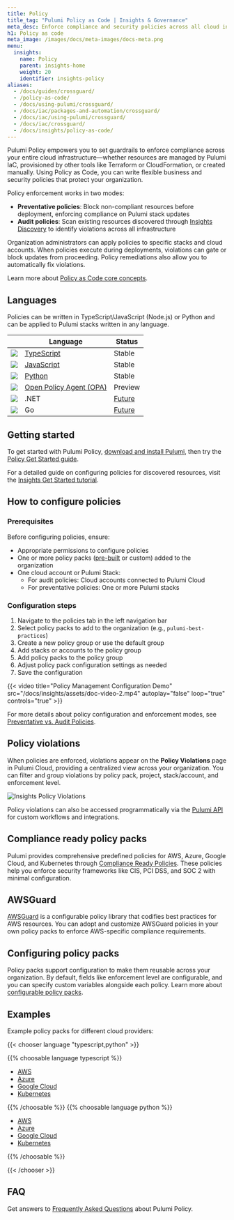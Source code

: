 ```yaml
---
title: Policy
title_tag: "Pulumi Policy as Code | Insights & Governance"
meta_desc: Enforce compliance and security policies across all cloud infrastructure with Pulumi Policy as Code—for both IaC stacks and discovered resources.
h1: Policy as code
meta_image: /images/docs/meta-images/docs-meta.png
menu:
  insights:
    name: Policy
    parent: insights-home
    weight: 20
    identifier: insights-policy
aliases:
  - /docs/guides/crossguard/
  - /policy-as-code/
  - /docs/using-pulumi/crossguard/
  - /docs/iac/packages-and-automation/crossguard/
  - /docs/iac/using-pulumi/crossguard/
  - /docs/iac/crossguard/
  - /docs/insights/policy-as-code/
---
```


Pulumi Policy empowers you to set guardrails to enforce compliance across your entire cloud infrastructure—whether resources are managed by Pulumi IaC, provisioned by other tools like Terraform or CloudFormation, or created manually. Using Policy as Code, you can write flexible business and security policies that protect your organization.

Policy enforcement works in two modes:

- **Preventative policies**: Block non-compliant resources before deployment, enforcing compliance on Pulumi stack updates
- **Audit policies**: Scan existing resources discovered through [Insights Discovery](/docs/insights/discovery/) to identify violations across all infrastructure

Organization administrators can apply policies to specific stacks and cloud accounts. When policies execute during deployments, violations can gate or block updates from proceeding. Policy remediations also allow you to automatically fix violations.

Learn more about [Policy as Code core concepts](/docs/insights/policy/core-concepts/).

## Languages

Policies can be written in TypeScript/JavaScript (Node.js) or Python and can be applied to Pulumi stacks written in any language.

|                                                        | Language                                                                     | Status                                                                                                                                        |
|--------------------------------------------------------|------------------------------------------------------------------------------|-----------------------------------------------------------------------------------------------------------------------------------------------|
| <img src="/logos/tech/logo-ts.png" class="h-10" />     | [TypeScript](/docs/reference/pkg/nodejs/pulumi/policy/)      | Stable                                                                                                                                        |
| <img src="/logos/tech/logo-js.png" class="h-10" />     | [JavaScript](/docs/reference/pkg/nodejs/pulumi/policy/)      | Stable                                                                                                                                        |
| <img src="/logos/tech/logo-python.png" class="h-10" /> | [Python](/docs/reference/pkg/python/pulumi_policy/)          | Stable                                                                                                                                        |
| <img src="/logos/tech/logo-opa.png" class="h-10" />    | [Open Policy Agent (OPA)](/blog/opa-support-for-crossguard) | Preview                                                                                                                                       |
| <img src="/logos/tech/dotnet.png" class="h-10" />      | .NET                                                                         | [Future](https://github.com/pulumi/pulumi-policy/issues/229) |
| <img src="/logos/tech/logo-golang.png" class="h-10" /> | Go                                                                           | [Future](https://github.com/pulumi/pulumi-policy/issues/230) |

## Getting started

To get started with Pulumi Policy, [download and install Pulumi](/docs/install/), then try the [Policy Get Started guide](/docs/insights/policy/get-started/).

For a detailed guide on configuring policies for discovered resources, visit the [Insights Get Started tutorial](/docs/insights/get-started/).

## How to configure policies

### Prerequisites

Before configuring policies, ensure:

- Appropriate permissions to configure policies
- One or more policy packs ([pre-built](/docs/insights/policy/pre-built-packs/) or custom) added to the organization
- One cloud account or Pulumi Stack:
  - For audit policies: Cloud accounts connected to Pulumi Cloud
  - For preventative policies: One or more Pulumi stacks

### Configuration steps

1. Navigate to the policies tab in the left navigation bar
2. Select policy packs to add to the organization (e.g., `pulumi-best-practices`)
3. Create a new policy group or use the default group
4. Add stacks or accounts to the policy group
5. Add policy packs to the policy group
6. Adjust policy pack configuration settings as needed
7. Save the configuration

{{< video title="Policy Management Configuration Demo" src="/docs/insights/assets/doc-video-2.mp4" autoplay="false" loop="true" controls="true" >}}

For more details about policy configuration and enforcement modes, see [Preventative vs. Audit Policies](/docs/insights/policy/preventative-vs-audit-policies/).

## Policy violations

When policies are enforced, violations appear on the **Policy Violations** page in Pulumi Cloud, providing a centralized view across your organization. You can filter and group violations by policy pack, project, stack/account, and enforcement level.

![Insights Policy Violations](/docs/insights/assets/insights-policy-violations.png)

Policy violations can also be accessed programmatically via the [Pulumi API](/docs/pulumi-cloud/cloud-rest-api/#list-policy-violations) for custom workflows and integrations.

## Compliance ready policy packs

Pulumi provides comprehensive predefined policies for AWS, Azure, Google Cloud, and Kubernetes through [Compliance Ready Policies](/docs/insights/policy/compliance-ready-policies/). These policies help you enforce security frameworks like CIS, PCI DSS, and SOC 2 with minimal configuration.

## AWSGuard

[AWSGuard](/docs/insights/policy/awsguard/) is a configurable policy library that codifies best practices for AWS resources. You can adopt and customize AWSGuard policies in your own policy packs to enforce AWS-specific compliance requirements.

## Configuring policy packs

Policy packs support configuration to make them reusable across your organization. By default, fields like enforcement level are configurable, and you can specify custom variables alongside each policy. Learn more about [configurable policy packs](/docs/insights/policy/configuration/).

## Examples

Example policy packs for different cloud providers:

{{< chooser language "typescript,python" >}}

{{% choosable language typescript %}}

- [AWS](https://github.com/pulumi/examples/tree/master/policy-packs/aws-ts)
- [Azure](https://github.com/pulumi/examples/tree/master/policy-packs/azure-ts)
- [Google Cloud](https://github.com/pulumi/examples/tree/master/policy-packs/gcp-ts)
- [Kubernetes](https://github.com/pulumi/examples/tree/master/policy-packs/kubernetes-ts)

{{% /choosable %}}
{{% choosable language python %}}

- [AWS](https://github.com/pulumi/examples/tree/master/policy-packs/aws-python)
- [Azure](https://github.com/pulumi/examples/tree/master/policy-packs/azure-python)
- [Google Cloud](https://github.com/pulumi/examples/tree/master/policy-packs/gcp-python)
- [Kubernetes](https://github.com/pulumi/examples/tree/master/policy-packs/kubernetes-python)

{{% /choosable %}}

{{< /chooser >}}

## FAQ

Get answers to [Frequently Asked Questions](/docs/insights/policy/faq/) about Pulumi Policy.
